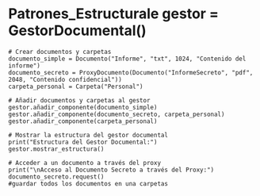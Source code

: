 # Patrones_Estructurale    gestor = GestorDocumental()

    # Crear documentos y carpetas
    documento_simple = Documento("Informe", "txt", 1024, "Contenido del informe")
    documento_secreto = ProxyDocumento(Documento("InformeSecreto", "pdf", 2048, "Contenido confidencial"))
    carpeta_personal = Carpeta("Personal")

    # Añadir documentos y carpetas al gestor
    gestor.añadir_componente(documento_simple)
    gestor.añadir_componente(documento_secreto, carpeta_personal)
    gestor.añadir_componente(carpeta_personal)

    # Mostrar la estructura del gestor documental
    print("Estructura del Gestor Documental:")
    gestor.mostrar_estructura()

    # Acceder a un documento a través del proxy
    print("\nAcceso al Documento Secreto a través del Proxy:")
    documento_secreto.request()
    #guardar todos los documentos en una carpetas